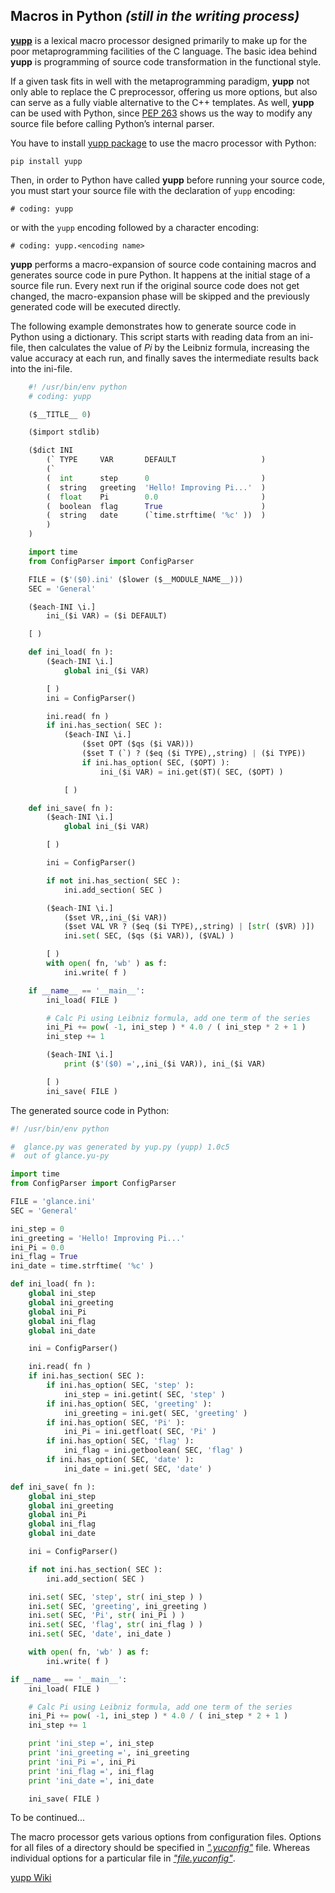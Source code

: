## Macros in Python _(still in the writing process)_

[**yupp**][yupp] is a lexical macro processor designed primarily to make up
for the poor metaprogramming facilities of the C language. The basic idea
behind **yupp** is programming of source code transformation in the functional
style.

If a given task fits in well with the metaprogramming paradigm, **yupp** not
only able to replace the C preprocessor, offering us more options, but also
can serve as a fully viable alternative to the C++ templates. As well,
**yupp** can be used with Python, since [PEP 263][pep-0263] shows us the way
to modify any source file before calling Python’s internal parser.

You have to install [yupp package][package] to use the macro processor with
Python:

    pip install yupp

Then, in order to Python have called **yupp** before running your source code,
you must start your source file with the declaration of `yupp` encoding:

    # coding: yupp

or with the `yupp` encoding followed by a character encoding:

    # coding: yupp.<encoding name>

**yupp** performs a macro-expansion of source code containing macros and
generates source code in pure Python. It happens at the initial stage of
a source file run. Every next run if the original source code does not get
changed, the macro-expansion phase will be skipped and the previously
generated code will be executed directly.

The following example demonstrates how to generate source code in Python using
a dictionary. This script starts with reading data from an ini-file, then
calculates the value of _Pi_ by the Leibniz formula, increasing the value
accuracy at each run, and finally saves the intermediate results back into the
ini-file.

```py
    #! /usr/bin/env python
    # coding: yupp

    ($__TITLE__ 0)

    ($import stdlib)

    ($dict INI
        (` TYPE     VAR       DEFAULT                   )
        (`
        (  int      step      0                         )
        (  string   greeting  'Hello! Improving Pi...'  )
        (  float    Pi        0.0                       )
        (  boolean  flag      True                      )
        (  string   date      (`time.strftime( '%c' ))  )
        )
    )

    import time
    from ConfigParser import ConfigParser

    FILE = ($'($0).ini' ($lower ($__MODULE_NAME__)))
    SEC = 'General'

    ($each-INI \i.]
        ini_($i VAR) = ($i DEFAULT)

    [ )

    def ini_load( fn ):
        ($each-INI \i.]
            global ini_($i VAR)

        [ )
        ini = ConfigParser()

        ini.read( fn )
        if ini.has_section( SEC ):
            ($each-INI \i.]
                ($set OPT ($qs ($i VAR)))
                ($set T (`) ? ($eq ($i TYPE),,string) | ($i TYPE))
                if ini.has_option( SEC, ($OPT) ):
                    ini_($i VAR) = ini.get($T)( SEC, ($OPT) )

            [ )

    def ini_save( fn ):
        ($each-INI \i.]
            global ini_($i VAR)

        [ )

        ini = ConfigParser()

        if not ini.has_section( SEC ):
            ini.add_section( SEC )

        ($each-INI \i.]
            ($set VR,,ini_($i VAR))
            ($set VAL VR ? ($eq ($i TYPE),,string) | [str( ($VR) )])
            ini.set( SEC, ($qs ($i VAR)), ($VAL) )

        [ )
        with open( fn, 'wb' ) as f:
            ini.write( f )

    if __name__ == '__main__':
        ini_load( FILE )

        # Calc Pi using Leibniz formula, add one term of the series
        ini_Pi += pow( -1, ini_step ) * 4.0 / ( ini_step * 2 + 1 )
        ini_step += 1

        ($each-INI \i.]
            print ($'($0) =',,ini_($i VAR)), ini_($i VAR)

        [ )
        ini_save( FILE )
```

The generated source code in Python:

```py
#! /usr/bin/env python

#  glance.py was generated by yup.py (yupp) 1.0c5
#  out of glance.yu-py

import time
from ConfigParser import ConfigParser

FILE = 'glance.ini'
SEC = 'General'

ini_step = 0
ini_greeting = 'Hello! Improving Pi...'
ini_Pi = 0.0
ini_flag = True
ini_date = time.strftime( '%c' )

def ini_load( fn ):
    global ini_step
    global ini_greeting
    global ini_Pi
    global ini_flag
    global ini_date

    ini = ConfigParser()

    ini.read( fn )
    if ini.has_section( SEC ):
        if ini.has_option( SEC, 'step' ):
            ini_step = ini.getint( SEC, 'step' )
        if ini.has_option( SEC, 'greeting' ):
            ini_greeting = ini.get( SEC, 'greeting' )
        if ini.has_option( SEC, 'Pi' ):
            ini_Pi = ini.getfloat( SEC, 'Pi' )
        if ini.has_option( SEC, 'flag' ):
            ini_flag = ini.getboolean( SEC, 'flag' )
        if ini.has_option( SEC, 'date' ):
            ini_date = ini.get( SEC, 'date' )

def ini_save( fn ):
    global ini_step
    global ini_greeting
    global ini_Pi
    global ini_flag
    global ini_date

    ini = ConfigParser()

    if not ini.has_section( SEC ):
        ini.add_section( SEC )

    ini.set( SEC, 'step', str( ini_step ) )
    ini.set( SEC, 'greeting', ini_greeting )
    ini.set( SEC, 'Pi', str( ini_Pi ) )
    ini.set( SEC, 'flag', str( ini_flag ) )
    ini.set( SEC, 'date', ini_date )

    with open( fn, 'wb' ) as f:
        ini.write( f )

if __name__ == '__main__':
    ini_load( FILE )

    # Calc Pi using Leibniz formula, add one term of the series
    ini_Pi += pow( -1, ini_step ) * 4.0 / ( ini_step * 2 + 1 )
    ini_step += 1

    print 'ini_step =', ini_step
    print 'ini_greeting =', ini_greeting
    print 'ini_Pi =', ini_Pi
    print 'ini_flag =', ini_flag
    print 'ini_date =', ini_date

    ini_save( FILE )
```

To be continued...

The macro processor gets various options from configuration files.
Options for all files of a directory should be specified in
[_".yuconfig"_](../eg/.yuconfig) file. Whereas individual options
for a particular file in [_"file.yuconfig"_](../eg/dict.yuconfig).

[yupp Wiki][wiki]

[pep-0263]: https://www.python.org/dev/peps/pep-0263/
[package]:  https://pypi.python.org/pypi/yupp/
[yupp]:     https://github.com/in4lio/yupp/
[wiki]:     https://github.com/in4lio/yupp/wiki/
